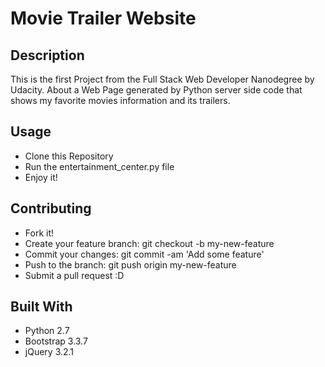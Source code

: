 # Movie Trailer Website

## Description

This is the first Project from the Full Stack Web Developer Nanodegree by Udacity. About a Web Page generated by Python server side code  that shows my favorite movies information and its trailers.

## Usage

- Clone this Repository
- Run the entertainment_center.py file
- Enjoy it!

## Contributing

- Fork it!
- Create your feature branch: git checkout -b my-new-feature
- Commit your changes: git commit -am 'Add some feature'
- Push to the branch: git push origin my-new-feature
- Submit a pull request :D

## Built With

- Python 2.7
- Bootstrap 3.3.7
- jQuery 3.2.1